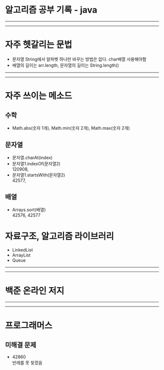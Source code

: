 # 알고리즘 공부 기록 - java

---

---

# 자주 헷갈리는 문법

* 문자열 String에서 알파벳 하나만 바꾸는 방법은 없다. char배열 사용해야함
* 배열의 길이는 arr.length, 문자열의 길이는 String.length()

---

---

# 자주 쓰이는 메소드

## 수학

* Math.abs(숫자 1개), Math.min(숫자 2개), Math.max(숫자 2개)

## 문자열

* 문자열.charAt(index)
* 문자열1.indexOf(문자열2)  
120908,
* 문자열1.startsWith(문자열2)  
42577,

## 배열

* Arrays.sort(배열)  
42576, 42577

# 자료구조, 알고리즘 라이브러리

* LinkedList
* ArrayList
* Queue

---

---

# 백준 온라인 저지

---

---

# 프로그래머스

## 미해결 문제

* 42860  
반례를 못 찾겠음